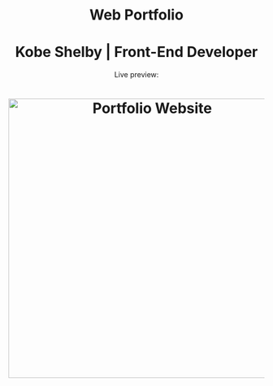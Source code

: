 <h1 align="center"> Web Portfolio </h1>
<h1 align="center"> Kobe Shelby | Front-End Developer</h1>
<p align="center"> Live preview: </p>
<h1 align="center"><img src="https://user-images.githubusercontent.com/34294040/181173852-bcbf000e-9904-4dc0-860c-b4565baf40d9.jpg" width= "550" alt="Portfolio Website"></h1>



